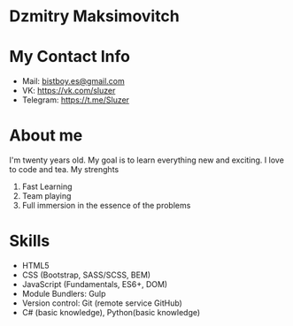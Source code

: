 # Dzmitry Maksimovitch
# My Contact Info
* Mail: bistboy.es@gmail.com
* VK: https://vk.com/sluzer
* Telegram: https://t.me/Sluzer
# About me 
I'm twenty years old. My goal is to learn everything new and exciting. I love to code and tea.
My strenghts
1. Fast Learning
1. Team playing
1. Full immersion in the essence of the problems
# Skills
* HTML5
* CSS (Bootstrap, SASS/SCSS, BEM)
* JavaScript (Fundamentals, ES6+, DOM)
* Module Bundlers: Gulp
* Version control: Git (remote service GitHub)
* C# (basic knowledge), Python(basic knowledge)